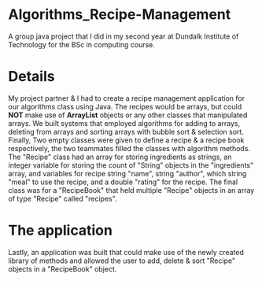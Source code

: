 # Algorithms_Recipe-Management
A group java project that I did in my second year at Dundalk Institute of Technology for the BSc in computing course.

# Details
My project partner & I had to create a recipe management application for our algorithms class using Java. The recipes would be arrays, but could <strong>NOT</strong> make use of <strong>ArrayList</strong> objects or any other classes that manipulated arrays. We built systems that employed algorithms for adding to arrays, deleting from arrays and sorting arrays with bubble sort & selection sort. Finally, Two empty classes were given to define a recipe & a recipe book respectively, the two teammates filled the classes with algorithm methods. The "Recipe" class had an array for storing ingredients as strings, an integer variable for storing the count of "String" objects in the "ingredients" array, and variables for recipe string "name", string "author", which string "meal" to use the recipe, and a double "rating" for the recipe. The final class was for a "RecipeBook" that held multiple "Recipe" objects in an array of type "Recipe" called "recipes".

# The application
Lastly, an application was built that could make use of the newly created library of methods and allowed the user to add, delete & sort "Recipe" objects in a "RecipeBook" object.
